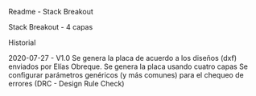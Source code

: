Readme - Stack Breakout

Stack Breakout - 4 capas

Historial

2020-07-27 - V1.0
Se genera la placa de acuerdo a los diseños (dxf) enviados por Elías Obreque.
Se genera la placa usando cuatro capas
Se configurar parámetros genéricos (y más comunes) para el chequeo de errores (DRC - Design Rule Check)
